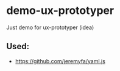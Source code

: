 # demo-ux-prototyper
Just demo for ux-prototyper (idea)


## Used:

* https://github.com/jeremyfa/yaml.js
